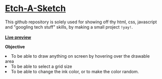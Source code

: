 # <a href="https://www.theodinproject.com/paths/foundations/courses/foundations/lessons/etch-a-sketch-project">Etch-A-Sketch</a>

This github repository is solely used for showing off thy html, css, javascript and "googling tech stuff" skills, by making a small project `!yay!`.
<br>
<br>
<a href="https://proankush.github.io/etch-a-sketch/"><strong>Live preview</strong> </a>

<b>Objective</b><br>

<li>To be able to draw anything on screen by hovering over the drawable area</li>
<li>To be able to select a grid size </li>
<li>To be able to change the ink color, or to make the color random.</li>


